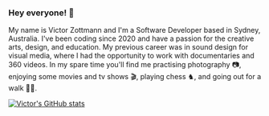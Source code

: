 ### Hey everyone! 👋

My name is Victor Zottmann and I'm a Software Developer based in Sydney, Australia. I've been coding since 2020 and have a passion for the creative arts, design, and education. My previous career was in sound design for visual media, where I had the opportunity to work with documentaries and 360 videos. In my spare time you'll find me practising photography  📷, enjoying some movies and tv shows  🎬, playing chess  ♞, and going out for a walk  🚶‍♂️.



<!-- #### 🌱   I’m currently learning...

-->



<!--
**victorzottmann/victorzottmann** is a ✨ _special_ ✨ repository because its `README.md` (this file) appears on your GitHub profile.

Here are some ideas to get you started:

- 🔭 I’m currently working on ...
- 🌱 I’m currently learning ...
- 👯 I’m looking to collaborate on ...
- 🤔 I’m looking for help with ...
- 💬 Ask me about ...
- 📫 How to reach me: ...
- 😄 Pronouns: ...
- ⚡ Fun fact: ...
-->
[![Victor's GitHub stats](https://github-readme-stats.vercel.app/api?username=victorzottmann&show_icons=true&theme=dark)](https://github.com/victorzottmann/github-readme-stats)
